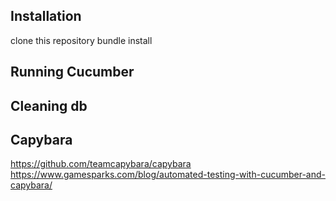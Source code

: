 ## Installation
  clone this repository
  bundle install

## Running Cucumber

## Cleaning db


## Capybara
https://github.com/teamcapybara/capybara
https://www.gamesparks.com/blog/automated-testing-with-cucumber-and-capybara/
